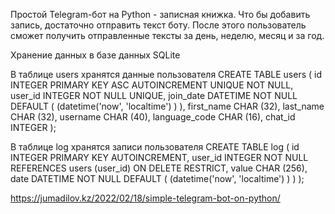Простой Telegram-бот на Python - записная книжка.
Что бы добавить запись, достаточно отправить текст боту.
После этого пользователь сможет получить отправленные тексты за день, неделю, месяц и за год.

Хранение данных в базе данных SQLite

В таблице users хранятся данные пользователя
CREATE TABLE users (
    id            INTEGER   PRIMARY KEY ASC AUTOINCREMENT
                            UNIQUE
                            NOT NULL,
    user_id       INTEGER   NOT NULL
                            UNIQUE,
    join_date     DATETIME  NOT NULL
                            DEFAULT ( (datetime('now', 'localtime') ) ),
    first_name    CHAR (32),
    last_name     CHAR (32),
    username      CHAR (40),
    language_code CHAR (16),
    chat_id       INTEGER
);

В таблице log хранятся записи пользователя
CREATE TABLE log (
    id      INTEGER    PRIMARY KEY AUTOINCREMENT,
    user_id INTEGER    NOT NULL
                       REFERENCES users (user_id) ON DELETE RESTRICT,
    value   CHAR (256),
    date    DATETIME   NOT NULL
                       DEFAULT ( (datetime('now', 'localtime') ) ) 
);

https://jumadilov.kz/2022/02/18/simple-telegram-bot-on-python/
